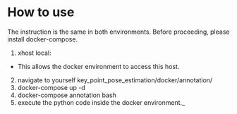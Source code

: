 # How to use
The instruction is the same in both environments. Before proceeding, please install docker-compose.

1. xhost local:
  - This allows the docker environment to access this host.
2. navigate to yourself key_point_pose_estimation/docker/annotation/
3. docker-compose up -d
4. docker-compose annotation bash
5. execute the python code inside the docker environment._
